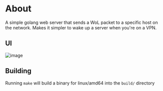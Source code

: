 
# About

A simple golang web server that sends a WoL packet to a specific host on the network.
Makes it simpler to wake up a server when you're on a VPN.

## UI

![image](https://github.com/user-attachments/assets/ec482b00-1151-4cd4-bca7-323f5f73f9bd)

## Building

Running `make` will build a binary for linux/amd64 into the `build/` directory

